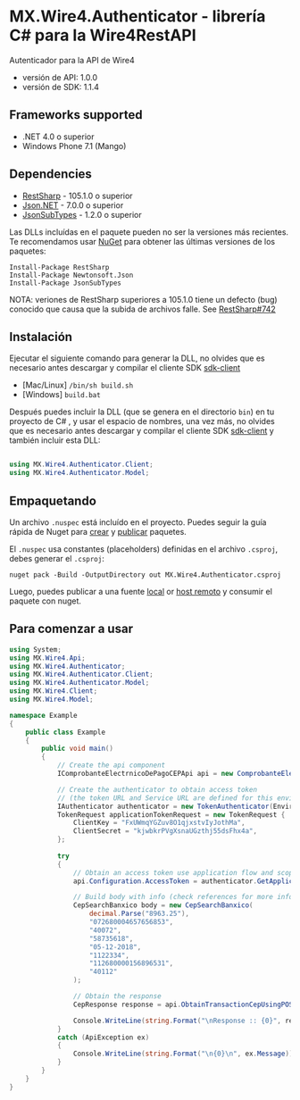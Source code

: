 # MX.Wire4.Authenticator - librería C# para la Wire4RestAPI

Autenticador para la API de Wire4

- versión de API: 1.0.0
- versión de SDK: 1.1.4

<a name="frameworks-supported"></a>

## Frameworks supported

- .NET 4.0 o superior
- Windows Phone 7.1 (Mango)

<a name="dependencies"></a>

## Dependencies

- [RestSharp](https://www.nuget.org/packages/RestSharp) - 105.1.0 o superior
- [Json.NET](https://www.nuget.org/packages/Newtonsoft.Json/) - 7.0.0 o superior
- [JsonSubTypes](https://www.nuget.org/packages/JsonSubTypes/) - 1.2.0 o superior

Las DLLs incluídas en el paquete pueden no ser la versiones más recientes. Te recomendamos usar [NuGet](https://docs.nuget.org/consume/installing-nuget) para obtener las últimas versiones de los paquetes:

```
Install-Package RestSharp
Install-Package Newtonsoft.Json
Install-Package JsonSubTypes
```

NOTA: veriones de RestSharp superiores a 105.1.0 tiene un defecto (bug) conocido que causa que la subida de archivos falle. See [RestSharp#742](https://github.com/restsharp/RestSharp/issues/742)

<a name="installation"></a>

## Instalación

Ejecutar el siguiente comando para generar la DLL, no olvides que es necesario antes descargar y compilar el cliente SDK [sdk-client](https://github.com/wire4/wire4-csharp-client)

- [Mac/Linux] `/bin/sh build.sh`
- [Windows] `build.bat`

Después puedes incluir la DLL (que se genera en el directorio `bin`) en tu proyecto de C# , y usar el espacio de nombres, una vez más, no olvides que es necesario antes descargar y compilar el cliente SDK [sdk-client](https://github.com/wire4/wire4-csharp-client) y también incluir esta DLL:

```csharp

using MX.Wire4.Authenticator.Client;
using MX.Wire4.Authenticator.Model;
```

<a name="packaging"></a>

## Empaquetando

Un archivo `.nuspec` está incluído en el proyecto. Puedes seguir la guía rápida de Nuget para [crear](https://docs.microsoft.com/en-us/nuget/quickstart/create-and-publish-a-package#create-the-package) y [publicar](https://docs.microsoft.com/en-us/nuget/quickstart/create-and-publish-a-package#publish-the-package) paquetes.

El `.nuspec` usa constantes (placeholders) definidas en el archivo `.csproj`, debes generar el `.csproj`:

```
nuget pack -Build -OutputDirectory out MX.Wire4.Authenticator.csproj
```

Luego, puedes publicar a una fuente [local](https://docs.microsoft.com/en-us/nuget/hosting-packages/local-feeds) or [host remoto](https://docs.microsoft.com/en-us/nuget/hosting-packages/overview) y consumir el paquete con nuget.

<a name="getting-started"></a>

## Para comenzar a usar

```csharp
using System;
using MX.Wire4.Api;
using MX.Wire4.Authenticator;
using MX.Wire4.Authenticator.Client;
using MX.Wire4.Authenticator.Model;
using MX.Wire4.Client;
using MX.Wire4.Model;

namespace Example
{
    public class Example
    {
        public void main()
        {
            // Create the api component
            IComprobanteElectrnicoDePagoCEPApi api = new ComprobanteElectrnicoDePagoCEPApi();

            // Create the authenticator to obtain access token
            // (the token URL and Service URL are defined for this environment enum value))
            IAuthenticator authenticator = new TokenAuthenticator(EnvironmentType.Sandbox);
            TokenRequest applicationTokenRequest = new TokenRequest {
                ClientKey = "FxUWmqYGZuv8O1qjxstvIyJothMa",
                ClientSecret = "kjwbkrPVgXsnaUGzthj55dsFhx4a",
            };
            
            try
            {
                // Obtain an access token use application flow and scope "general" and add the bearer token to request
                api.Configuration.AccessToken = authenticator.GetApplicationToken(applicationTokenRequest).AccessToken;

                // Build body with info (check references for more info, types, required fields)
                CepSearchBanxico body = new CepSearchBanxico(
                    decimal.Parse("8963.25"),
                    "072680004657656853",
                    "40072",
                    "58735618",
                    "05-12-2018",
                    "1122334",
                    "112680000156896531",
                    "40112"
                );

                // Obtain the response
                CepResponse response = api.ObtainTransactionCepUsingPOST(body);

                Console.WriteLine(string.Format("\nResponse :: {0}", response.ToJson()));
            }
            catch (ApiException ex)
            {
                Console.WriteLine(string.Format("\n{0}\n", ex.Message));
            }
        }
    }
}
```
